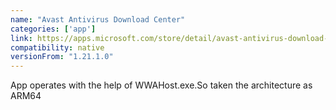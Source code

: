 ```yaml
---
name: "Avast Antivirus Download Center"
categories: ['app']
link: https://apps.microsoft.com/store/detail/avast-antivirus-download-center/9NBLGGH5XG3K?hl=en-us&gl=us
compatibility: native
versionFrom: "1.21.1.0"
---
```


App operates with the help of WWAHost.exe.So taken the architecture as ARM64